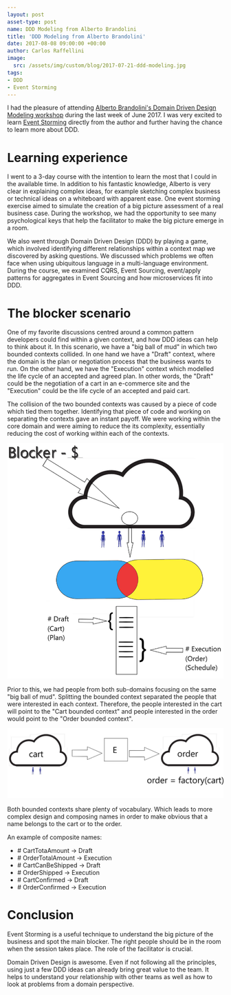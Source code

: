 ```yaml
---
layout: post
asset-type: post
name: DDD Modeling from Alberto Brandolini
title: 'DDD Modeling from Alberto Brandolini'
date: 2017-08-08 09:00:00 +00:00
author: Carlos Raffellini
image:
  src: /assets/img/custom/blog/2017-07-21-ddd-modeling.jpg
tags:
- DDD
- Event Storming
---
```



I had the pleasure of attending [Alberto Brandolini's Domain Driven Design Modeling workshop](https://skillsmatter.com/courses/562-alberto-brandolini-s-ddd-modelling-workshop) during the last week of June 2017. I was very excited to learn [Event Storming](http://eventstorming.com/) directly from the author and further having the chance to learn more about DDD.

# Learning experience

I went to a 3-day course with the intention to learn the most that I could in the available time. In addition to his fantastic knowledge, Alberto is very clear in explaining complex ideas, for example sketching complex business or technical ideas on a whiteboard with apparent ease.
One event storming exercise aimed to simulate the creation of a big picture assessment of a real business case. During the workshop, we had the opportunity to see many psychological keys that help the facilitator to make the big picture emerge in a room.


We also went through Domain Driven Design (DDD) by playing a game, which involved identifying different relationships within a context map we discovered by asking questions. We discussed which problems we often face when using ubiquitous language in a multi-language environment. During the course, we examined CQRS, Event Sourcing, event/apply patterns for aggregates in Event Sourcing and how microservices fit into DDD.



# The blocker scenario

One of my favorite discussions centred around a common pattern developers could find within a given context, and how DDD ideas can help to think about it.
In this scenario, we have a "big ball of mud" in which two bounded contexts collided. In one hand we have a "Draft" context, where the domain is the plan or negotiation process that the business wants to run. On the other hand, we have the "Execution" context which modelled the life cycle of an accepted and agreed plan. In other words, the "Draft" could be the negotiation of a cart in an e-commerce site and the "Execution" could be the life cycle of an accepted and paid cart.

The collision of the two bounded contexts was caused by a piece of code which tied them together. Identifying that piece of code and working on separating the contexts gave an instant payoff. We were working within the core domain and were aiming to reduce the its complexity, essentially reducing the cost of working within each of the contexts.


![first image](/assets/img/custom/blog/2017-07-05-ddd-modeling-post/big-ball-of-mud.JPG)

Prior to this, we had people from both sub-domains focusing on the same "big ball of mud". Splitting the bounded context separated the people that were interested in each context. Therefore, the people interested in the cart will point to the "Cart bounded context" and people interested in the order would point to the "Order bounded context".

![second image](/assets/img/custom/blog/2017-07-05-ddd-modeling-post/cart-order.JPG)

Both bounded contexts share plenty of vocabulary. Which leads to more complex design and composing names in order to make obvious that a name belongs to the cart or to the order.

An example of composite names:

- \# CartTotaAmount -> Draft
- \# OrderTotalAmount -> Execution
- \# CartCanBeShipped -> Draft
- \# OrderShipped -> Execution
- \# CartConfirmed -> Draft
- \# OrderConfirmed -> Execution


# Conclusion

Event Storming is a useful technique to understand the big picture of the business and spot the main blocker. The right people should be in the room when the session takes place. The role of the facilitator is crucial.


Domain Driven Design is awesome. Even if not following all the principles, using just a few DDD ideas can already bring great value to the team. It helps to understand your relationship with other teams as well as how to look at problems from a domain perspective.

